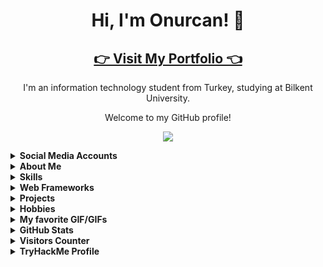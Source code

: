 <!-- Introduction -->
<h1 align="center">Hi, I'm Onurcan! 👋</h1>
<h2 align="center"><a href="http://www.onurcangenc.com.tr">👉 Visit My Portfolio 👈</a></h2>
<p align="center">I'm an information technology student from Turkey, studying at Bilkent University.</p>
<p align="center">Welcome to my GitHub profile!</p>

<p align="center"><img src="https://raw.githubusercontent.com/onurcangnc/onurcangnc/main/assets/terminal.gif"></img></p>



<details>
<summary>
  <strong>Social Media Accounts</strong>
</summary>

<p>Feel free to connect with me on LinkedIn or check out my other profiles below.</p>

<!-- Badges -->
<p>
  <a href="https://www.linkedin.com/in/onurcan-genç-b582311b9/"><img src="https://img.shields.io/badge/LinkedIn-Connect-blue?logo=linkedin"></a>
  <a href="mailto:rekal1417@gmail.com"><img src="https://img.shields.io/badge/Email-Send%20a%20Message-red?logo=gmail"></a>
  <a href="https://open.spotify.com/user/11182743495"><img src="https://img.shields.io/badge/Spotify-Listen-green?logo=spotify"></a>
  <a href="https://tryhackme.com/p/drogba771"><img src="https://img.shields.io/badge/TryHackMe-Connect-blue"></a>
</p>
</details>

<details>
<summary>
  <strong>About Me</strong>
</summary>

<p>
  <strong>Red Team Enthusiast & Pentester</strong><br>
  <img src="https://img.shields.io/badge/Red%20Team-%23FF0000.svg?style=for-the-badge" alt="Red Team">
  <img src="https://img.shields.io/badge/Penetration%20Testing-%231E90FF.svg?style=for-the-badge" alt="Penetration Testing"><br>
  <img src="https://img.shields.io/badge/CompTIA%20Security+-%23E62E00.svg?style=for-the-badge" alt="CompTIA Security+"><br>
  - Currently completing the Red Teaming on TryHackMe<br>
  - Experienced with CI/CD tools like GitHub Actions and Heroku for automating workflows and deploying applications efficiently.<br>

  
  <strong>Interested in certifications like:</strong><br>
  <img src="https://img.shields.io/badge/OSCP-%23FF5733.svg?style=for-the-badge" alt="OSCP">
  <img src="https://img.shields.io/badge/CompTIA%20PenTest+-%238A2BE2.svg?style=for-the-badge" alt="CompTIA PenTest+">
  <img src="https://img.shields.io/badge/CEH-%23000000.svg?style=for-the-badge" alt="CEH"><br>
</p>
</details>

<details>
<summary>
  <strong>Skills</strong>
</summary>

<p align="center">
  <img src="https://img.shields.io/badge/c-%2300599C.svg?style=for-the-badge&logo=c&logoColor=white" alt="C">
  <img src="https://img.shields.io/badge/Kali-268BEE?style=for-the-badge&logo=kalilinux&logoColor=white" alt="Kali">
  <img src="https://img.shields.io/badge/mac%20os-000000?style=for-the-badge&logo=macos&logoColor=F0F0F0" alt="macOS">
  <img src="https://img.shields.io/badge/python-3670A0?style=for-the-badge&logo=python&logoColor=ffdd54" alt="Python">
  <img src="https://img.shields.io/badge/github%20actions-%232671E5.svg?style=for-the-badge&logo=githubactions&logoColor=white" alt="GitHub Actions">
  <img src="https://img.shields.io/badge/docker-%232496ED.svg?style=for-the-badge&logo=docker&logoColor=white" alt="Docker">
  <img src="https://img.shields.io/badge/heroku-%23430098.svg?style=for-the-badge&logo=heroku&logoColor=white" alt="Heroku">
  <img src="https://img.shields.io/badge/Open%20Source%20Intelligence-gray?style=for-the-badge" alt="Open Source Intelligence">
  <img src="https://img.shields.io/badge/adobe%20photoshop-%2331A8FF.svg?style=for-the-badge&logo=adobe%20photoshop&logoColor=white" alt="Adobe Photoshop">
  <img src="https://img.shields.io/badge/metasploit-%231E90FF.svg?style=for-the-badge&logo=metasploit&logoColor=white" alt="Metasploit">
  <img src="https://img.shields.io/badge/burp%20suite-%23FF5733.svg?style=for-the-badge&logo=burpsuite&logoColor=white" alt="Burp Suite">
  <img src="https://img.shields.io/badge/nmap-%234091E1.svg?style=for-the-badge&logo=nmap&logoColor=white" alt="Nmap">
  <img src="https://img.shields.io/badge/ghidra-%23FF0000.svg?style=for-the-badge&logo=ghidra&logoColor=white" alt="Ghidra">
</p>
</details>

<details>
<summary>
  <strong>Web Frameworks</strong>
</summary>

<p>
  <img src="https://img.shields.io/badge/bootstrap-%238511FA.svg?style=for-the-badge&logo=bootstrap&logoColor=white" alt="Bootstrap">
  <img src="https://img.shields.io/badge/flask-%23000000.svg?style=for-the-badge&logo=flask&logoColor=white" alt="Flask">
  <img src="https://img.shields.io/badge/php-%23777BB4.svg?style=for-the-badge&logo=php&logoColor=white" alt="PHP">
</p>
</details>

<details>
<summary>
  <strong>Projects</strong>
</summary>

<ul>
  <li><a href="https://github.com/onurcangnc/ctf_writeups" target="_blank">CTF WriteUps</a> - Solutions for Capture The Flag challenges.</li>
  <li><a href="https://github.com/onurcangnc/Rasputin" target="_blank">Rasputin</a> - A security tool based on Python.</li>
  <li><a href="https://github.com/onurcangnc/email_reader" target="_blank">Bilkent Email Reader</a> - An application developed to read Bilkent University emails.</li>
  <li><a href="https://github.com/onurcangnc/bilkent_traffic" target="_blank">Bilkent Traffic Reporter</a> - Provides traffic reporting on the Bilkent campus.</li>
  <li><a href="https://github.com/onurcangnc/whatsapp_chat_analyzer" target="_blank">WhatsApp Chat Analyzer</a> - A tool used to analyze WhatsApp chats.</li>
  <li><a href="https://github.com/onurcangnc/tinder_automation" target="_blank">Tinder Automation</a> - A project that provides automation on Tinder.</li>
  <li><a href="https://github.com/onurcangnc/bumble_location_changer" target="_blank">Bumble Location Changer</a> - Allows location change on the Bumble app.</li>
  <li><a href="https://github.com/onurcangnc/PixelTap_Auto_Combat2" target="_blank">PixelTap Auto Combat v2</a> - An automatic combat system for the PixelTap game.</li>
  <li><a href="https://github.com/onurcangnc/shell_bringer" target="_blank">Shell Bringer</a> - A tool used to provide remote shell access to systems.</li>
</ul>
</details>

<details>
<summary>
  <strong>Hobbies</strong>
</summary>

<p align="center">
  <a href="steamcommunity.com/id/srancuel"><img src="https://img.shields.io/badge/steam-%23000000.svg?style=for-the-badge&logo=steam&logoColor=white" alt="Steam"></a>
  <img src="https://img.shields.io/badge/epicgames-%23313131.svg?style=for-the-badge&logo=epicgames&logoColor=white" alt="Epic Games">
  <br>
  In my free time, I enjoy playing video games on Steam and Epic Games, exploring different genres and engaging in online gaming communities.
</p>
</details>

<details>
<summary>
  <strong>My favorite GIF/GIFs</strong>
</summary>

<p>
  Brute Force be like:<br>
  <img src="https://media.giphy.com/media/bILoTtzjQoYdRlAc7C/giphy-downsized-large.gif" alt="BRUTEFORCE GIF">
</p>

<p>
  Nmap does not turn "FILTERED" scan results.<br>
  <img src="https://media3.giphy.com/media/v1.Y2lkPTc5MGI3NjExaWpkZ2MzajZpdmRvb2c5M2xqOXpjbnBvMThtbHkxaGxrYzUydmo3MiZlcD12MV9pbnRlcm5hbF9naWZfYnlfaWQmY3Q9Zw/8tKK29oXuxeWPS3Dgx/giphy.gif" alt="NMAP GIF">
</p>

</details>

<details>
<summary>
  <strong>GitHub Stats</strong>
</summary>

<p align="center">
  <img src="https://github-readme-stats.vercel.app/api?username=onurcangnc&show_icons=true&theme=dracula" alt="Onurcan's GitHub Stats">
</p>
</details>

<details>
<summary>
  <strong>Visitors Counter</strong>
</summary>

<p>
  <img src="https://visitor-badge.laobi.icu/badge?page_id=onurcangnc" alt="Visitor Count">
</p>
</details>

<details>
<summary>
  <strong>TryHackMe Profile</strong>
</summary>

<p>
  <img src="https://raw.githubusercontent.com/onurcangnc/onurcangnc/master/assets/thm_propic.png" alt="TryHackMe Stats">
  <br>
  Explore my TryHackMe profile to see my progress in cybersecurity and red teaming challenges.
</p>
</details>
